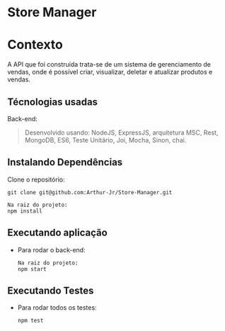 # Store Manager

# Contexto

A API que foi construída trata-se de um sistema de gerenciamento de vendas, onde é possível criar,
visualizar, deletar e atualizar produtos e vendas.

## Técnologias usadas

Back-end:
> Desenvolvido usando: NodeJS, ExpressJS, arquitetura MSC, Rest, MongoDB, ES6, Teste Unitário, Joi, Mocha, Sinon, chai.
## Instalando Dependências

Clone o repositório:

```git clone git@github.com:Arthur-Jr/Store-Manager.git```

  ```
  Na raiz do projeto:
  npm install
  ``` 

## Executando aplicação

* Para rodar o back-end:

  ```
  Na raiz do projeto:
  npm start
  ```

## Executando Testes

* Para rodar todos os testes:

  ```
  npm test
  ```
